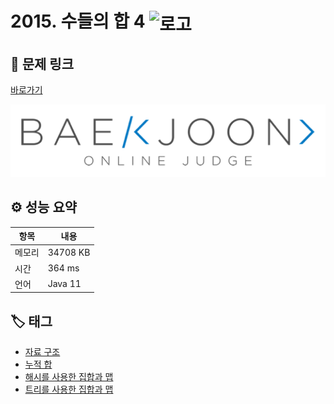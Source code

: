 # 2015. 수들의 합 4 <img src="https://d2gd6pc034wcta.cloudfront.net/tier/12.svg" alt="로고" height="32" style="vertical-align: middle;" />

## 🔗 문제 링크

[바로가기](https://www.acmicpc.net/problem/2015)

![백준 로고](../../images/boj.png)

## ⚙️ 성능 요약

| 항목   | 내용     |
| ------ | -------- |
| 메모리 | 34708 KB |
| 시간   | 364 ms   |
| 언어   | Java 11  |

## 🏷️ 태그

- [자료 구조](https://www.acmicpc.net/problemset?sort=ac_desc&algo=175)
- [누적 합](https://www.acmicpc.net/problemset?sort=ac_desc&algo=139)
- [해시를 사용한 집합과 맵](https://www.acmicpc.net/problemset?sort=ac_desc&algo=136)
- [트리를 사용한 집합과 맵](https://www.acmicpc.net/problemset?sort=ac_desc&algo=74)

